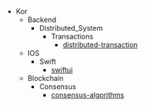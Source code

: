 - Kor
    - Backend
        - Distributed_System
            - Transactions
              - [distributed-transaction](/Kor/Backend/Distributed_System/Transactions/distributed-transaction.md)
    - IOS
        - Swift
          - [swiftui](/Kor/IOS/Swift/swiftui.md)
    - Blockchain
        - Consensus
          - [consensus-algorithms](/Kor/Blockchain/Consensus/consensus-algorithms.md)